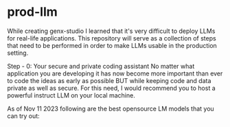 # prod-llm
While creating genx-studio I learned that it's very difficult to deploy LLMs for real-life applications. This repository will serve as a collection of steps that need to be performed in order to make LLMs usable in the production setting.

Step - 0: Your secure and private coding assistant 
No matter what application you are developing it has now become more important than ever to code the ideas as early as possible BUT while keeping code and data private as well as secure.
For this need, I would recommend you to host a powerful instruct LLM on your local machine.

As of Nov 11 2023 following are the best opensource LM models that you can try out: 
